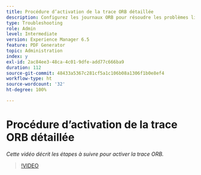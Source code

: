```yaml
---
title: Procédure d’activation de la trace ORB détaillée
description: Configurez les journaux ORB pour résoudre les problèmes liés à PDF Generator.
type: Troubleshooting
role: Admin
level: Intermediate
version: Experience Manager 6.5
feature: PDF Generator
topic: Administration
index: y
exl-id: 2ac84ee3-48ca-4c01-9dfe-add77c666ba9
duration: 112
source-git-commit: 48433a5367c281cf5a1c106b08a1306f1b0e8ef4
workflow-type: ht
source-wordcount: '32'
ht-degree: 100%

---
```


# Procédure d’activation de la trace ORB détaillée

*Cette vidéo décrit les étapes à suivre pour activer la trace ORB.*

>[!VIDEO](https://video.tv.adobe.com/v/3439073?quality=12&learn=on&captions=fre_fr)
